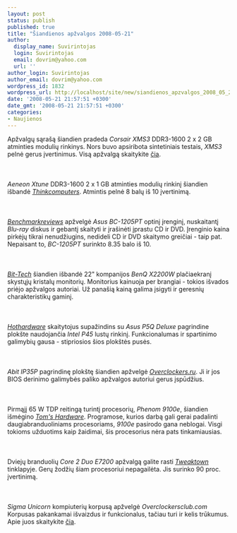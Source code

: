 ```yaml
---
layout: post
status: publish
published: true
title: "Šiandienos apžvalgos 2008-05-21"
author:
  display_name: Suvirintojas
  login: Suvirintojas
  email: dovrim@yahoo.com
  url: ''
author_login: Suvirintojas
author_email: dovrim@yahoo.com
wordpress_id: 1832
wordpress_url: http://localhost/site/new/siandienos_apzvalgos_2008_05_21/
date: '2008-05-21 21:57:51 +0300'
date_gmt: '2008-05-21 21:57:51 +0300'
categories:
- Naujienos
---
```

<p>Apžvalgų sąrašą šiandien pradeda <i>Corsair XMS3</i> DDR3-1600 2 x 2 GB atminties modulių rinkinys. Nors buvo apsiribota sintetiniais testais, <i>XMS3</i> pelnė gerus įvertinimus. Visą apžvalgą skaitykite <a class="ns" href="http://www.3dnews.ru/cpu/corsair_xms3_ddr3_4_gb/">čia</a>.<br />
<br><br />
<br><i>Aeneon Xtune</i> DDR3-1600 2 x 1 GB atminties modulių rinkinį šiandien išbandė <a class="ns" href="http://www.thinkcomputers.org/index.php?x=reviews&amp;id=766"><i>Thinkcomputers</i></a>. Atmintis pelnė 8 balų iš 10 įvertinimą.<br />
<br><br />
<br><a class="ns" href="http://benchmarkreviews.com/index.php?option=com_content&amp;task=view&amp;id=172&amp;Itemid=60"><i>Benchmarkreviews</i></a> apžvelgė <i>Asus BC-1205PT</i> optinį įrenginį, nuskaitantį <i>Blu-ray</i> diskus ir gebantį skaityti ir įrašinėti įprastu CD ir DVD. Įrenginio kaina pirkėjų tikrai nenudžiugins, nedideli CD ir DVD skaitymo greičiai - taip pat. Nepaisant to, <i>BC-1205PT</i> surinkto 8.35 balo iš 10.<br />
<br><br />
<br><a class="ns" href="http://www.bit-tech.net/hardware/2008/05/21/benq-x2200w-22-widescreen-lcd-monitor/1"><i>Bit-Tech</i></a> šiandien išbandė 22&quot; kompanijos <i>BenQ X2200W</i> plačiaekranį skystųjų kristalų monitorių. Monitorius kainuoja per brangiai - tokios išvados priėjo apžvalgos autoriai. Už panašią kainą galima įsigyti ir geresnių charakteristikų gaminį.<br />
<br><br />
<br><a class="ns" href="http://www.hothardware.com/Articles/Asus_P5Q_Deluxe__P45_Chipset_with_DDR2/"><i>Hothardware</i></a> skaitytojus supažindins su <i>Asus P5Q Deluxe</i> pagrindine plokšte naudojančia <i>Intel P45</i> lustų rinkinį. Funkcionalumas ir spartinimo galimybių gausa - stipriosios šios plokštės pusės.<br />
<br><br />
<br><i>Abit IP35P</i> pagrindinę plokštę šiandien apžvelgė <a class="ns" href="http://www.overclockers.ru/lab/29136.shtml"><i>Overclockers.ru</i></a>. Ji ir jos BIOS derinimo galimybės paliko apžvalgos autoriui gerus įspūdžius.<br />
<br><br />
<br>Pirmąjį 65 W TDP reitingą turintį procesorių, <i>Phenom 9100e</i>, šiandien išmėgino <a class="ns" href="http://www.tomshardware.com/reviews/amd-phenom-x4,1935.html"><i>Tom's Hardware</i></a>. Programose, kurios darbą gali gerai padalinti daugiabranduoliniams procesoriams, <i>9100e</i> pasirodo gana neblogai. Visgi tokioms užduotims kaip žaidimai, šis procesorius nėra pats tinkamiausias.<br />
<br><br />
<br>Dviejų branduolių <i>Core 2 Duo E7200</i> apžvalgą galite rasti <a class="ns" href="http://www.tweaktown.com/reviews/1427/intel_core_2_duo_e7200_budget_penryn/index.html"><i>Tweaktown</i></a> tinklapyje. Gerų žodžių šiam procesoriui nepagailėta. Jis surinko 90 proc. įvertinimą.<br />
<br><br />
<br><i>Sigma Unicorn</i> kompiuterių korpusą apžvelgė <i>Overclockersclub.com</i> Korpusas pakankamai išvaizdus ir funkcionalus, tačiau turi ir kelis trūkumus. Apie juos skaitykite <a class="ns" href="http://www.overclockersclub.com/reviews/sigma_unicorn/">čia</a>.<br />
<br><br />
<br><br />
<br><br />
<br><br />
<br><br />
<br></p>
